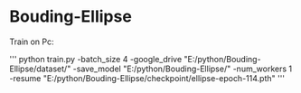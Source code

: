 # Bouding-Ellipse



Train on Pc:

'''
python train.py -batch_size 4 -google_drive "E:/python/Bouding-Ellipse/dataset/" -save_model "E:/python/Bouding-Ellipse/" -num_workers 1 -resume "E:/python/Bouding-Ellipse/checkpoint/ellipse-epoch-114.pth"
'''
